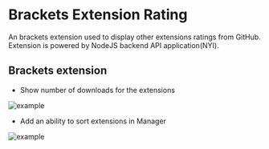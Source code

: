# Brackets Extension Rating

An brackets extension used to display other extensions ratings from GitHub. Extension is powered by NodeJS backend API application(NYI).

## Brackets extension

* Show number of downloads for the extensions

![example](http://content.screencast.com/users/dnbard/folders/Jing/media/c18def72-b1d7-4ee9-bebb-97d19c42d010/2014-07-04_1442.png)

* Add an ability to sort extensions in Manager

![example](http://content.screencast.com/users/dnbard/folders/Jing/media/331f5abf-4216-4b41-9ab0-5e5ca7f73a09/2014-07-04_1443.png)